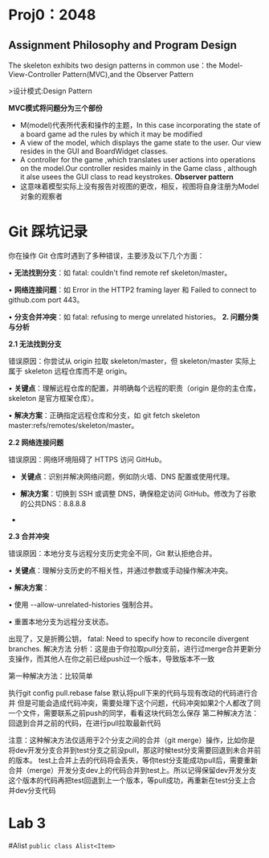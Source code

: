 # Proj0：2048
## Assignment Philosophy and Program Design
<p>The  skeleton exhibits two design patterns in common use：the Model-View-Controller Pattern(MVC),and the Observer Pattern</p>
>设计模式:Design Pattern

**MVC模式将问题分为三个部份**
- M(model)代表所代表和操作的主题，In this case incorporating the state of a board game ad the rules by which it may be modified
- A view of the model, which displays the game state to the user. Our view resides in the GUI and BoardWidget classes.
-  A controller for the game ,which translates user actions into operations on the model.Our controller resides mainly in the Game class , although it alse usees the GUI class to read keystrokes.
**Observer pattern** 
- 这意味着模型实际上没有报告对视图的更改，相反，视图将自身注册为Model对象的观察者
           



# Git 踩坑记录
你在操作 Git 仓库时遇到了多种错误，主要涉及以下几个方面：

• **无法找到分支**：如 fatal: couldn't find remote ref skeleton/master。

• **网络连接问题**：如 Error in the HTTP2 framing layer 和 Failed to connect to github.com port 443。

• **分支合并冲突**：如 fatal: refusing to merge unrelated histories。
**2. 问题分类与分析**

  

**2.1 无法找到分支**

  

错误原因：你尝试从 origin 拉取 skeleton/master，但 skeleton/master 实际上属于 skeleton 远程仓库而不是 origin。

• **关键点**：理解远程仓库的配置，并明确每个远程的职责（origin 是你的主仓库，skeleton 是官方框架仓库）。

• **解决方案**：正确指定远程仓库和分支，如 git fetch skeleton master:refs/remotes/skeleton/master。

  

**2.2 网络连接问题**

  

错误原因：网络环境阻碍了 HTTPS 访问 GitHub。

- **关键点**：识别并解决网络问题，例如防火墙、DNS 配置或使用代理。

- **解决方案**：切换到 SSH 或调整 DNS，确保稳定访问 GitHub。修改为了谷歌的公共DNS：8.8.8.8

-  

**2.3 合并冲突**

  

错误原因：本地分支与远程分支历史完全不同，Git 默认拒绝合并。

• **关键点**：理解分支历史的不相关性，并通过参数或手动操作解决冲突。

• **解决方案**：

• 使用 --allow-unrelated-histories 强制合并。

• 重置本地分支为远程分支状态。

出现了，又是折腾公钥，
fatal: Need to specify how to reconcile divergent branches.
解决方法
分析：这是由于你拉取pull分支前，进行过merge合并更新分支操作，而其他人在你之前已经push过一个版本，导致版本不一致

第一种解决方法：比较简单

执行git config pull.rebase false
默认将pull下来的代码与现有改动的代码进行合并
但是可能会造成代码冲突，需要处理下这个问题，代码冲突如果2个人都改了同一个文件，需要联系之前push的同学，看看这块代码怎么保存
第二种解决方法：回退到合并之前的代码，在进行pull拉取最新代码

注意：这种解决方法仅适用于2个分支之间的合并（git merge）操作，比如你是将dev开发分支合并到test分支之前没pull，那这时候test分支需要回退到未合并前的版本。
test上合并上去的代码将会丢失，等你test分支能成功pull后，需要重新合并（merge）开发分支dev上的代码合并到test上。所以记得保留dev开发分支这个版本的代码再把test回退到上一个版本，等pull成功，再重新在test分支上合并dev分支代码


# Lab 3 
#Alist `public class Alist<Item>`